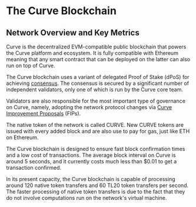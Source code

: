 # The Curve Blockchain

## Network Overview and Key Metrics

Curve is the decentralized EVM-compatible public blockchain that powers the Curve platform and ecosystem. It is fully compatible with Ethereum meaning that any smart contract that can be deployed on the latter can also run on top of Curve.

The Curve blockchain uses a variant of delegated Proof of Stake (dPoS) for achieving [consensus](https://docs.curvescan.io/general/fuse-network-blockchain/fuse-consensus). The consensus is secured by a significant number of independent validators, only one of which is run by the Curve core team.

Validators are also responsible for the most important type of governance on Curve, namely, adopting the network protocol changes via [Curve Improvement Proposals](https://docs.curvescan.io/general/fips) (FIPs). 

The native token of the network is called CURVE. New CURVE tokens are issued with every added block and are also use to pay for gas, just like ETH on Ethereum. 

The Curve blockchain is designed to ensure fast block confirmation times and a low cost of transactions. The average block interval on Curve is around 5 seconds, and it currently costs much less than $0.01 to get a transaction confirmed.

In its present capacity, the Curve blockchain is capable of processing around 120 native token transfers and 60 TL20 token transfers per second. The faster processing of native token transfers is due to the fact that they do not involve computations run on the network's virtual machine. 

